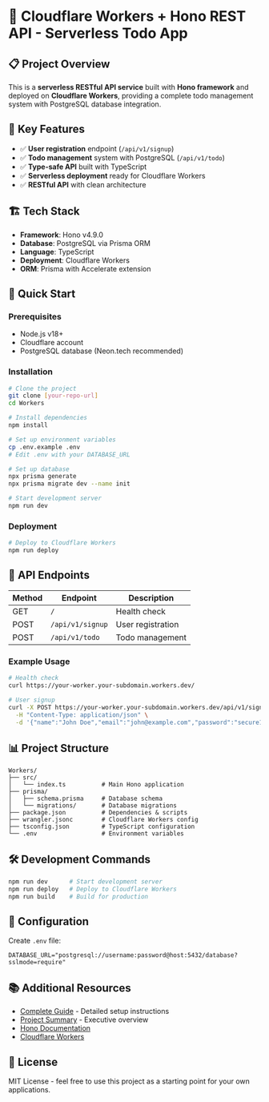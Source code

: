 # 🚀 Cloudflare Workers + Hono REST API - Serverless Todo App

## 📋 Project Overview

This is a **serverless RESTful API service** built with **Hono framework** and deployed on **Cloudflare Workers**, providing a complete todo management system with PostgreSQL database integration.

## 🎯 Key Features

- ✅ **User registration** endpoint (`/api/v1/signup`)
- ✅ **Todo management** system with PostgreSQL (`/api/v1/todo`)
- ✅ **Type-safe API** built with TypeScript
- ✅ **Serverless deployment** ready for Cloudflare Workers
- ✅ **RESTful API** with clean architecture

## 🏗️ Tech Stack

- **Framework**: Hono v4.9.0
- **Database**: PostgreSQL via Prisma ORM
- **Language**: TypeScript
- **Deployment**: Cloudflare Workers
- **ORM**: Prisma with Accelerate extension

## 🚀 Quick Start

### Prerequisites

- Node.js v18+
- Cloudflare account
- PostgreSQL database (Neon.tech recommended)

### Installation

```bash
# Clone the project
git clone [your-repo-url]
cd Workers

# Install dependencies
npm install

# Set up environment variables
cp .env.example .env
# Edit .env with your DATABASE_URL

# Set up database
npx prisma generate
npx prisma migrate dev --name init

# Start development server
npm run dev
```

### Deployment

```bash
# Deploy to Cloudflare Workers
npm run deploy
```

## 📡 API Endpoints

| Method | Endpoint         | Description       |
| ------ | ---------------- | ----------------- |
| GET    | `/`              | Health check      |
| POST   | `/api/v1/signup` | User registration |
| POST   | `/api/v1/todo`   | Todo management   |

### Example Usage

```bash
# Health check
curl https://your-worker.your-subdomain.workers.dev/

# User signup
curl -X POST https://your-worker.your-subdomain.workers.dev/api/v1/signup \
  -H "Content-Type: application/json" \
  -d '{"name":"John Doe","email":"john@example.com","password":"secure123"}'
```

## 📊 Project Structure

```
Workers/
├── src/
│   └── index.ts          # Main Hono application
├── prisma/
│   ├── schema.prisma     # Database schema
│   └── migrations/       # Database migrations
├── package.json          # Dependencies & scripts
├── wrangler.jsonc        # Cloudflare Workers config
├── tsconfig.json         # TypeScript configuration
└── .env                  # Environment variables
```

## 🛠️ Development Commands

```bash
npm run dev      # Start development server
npm run deploy   # Deploy to Cloudflare Workers
npm run build    # Build for production
```

## 🔧 Configuration

Create `.env` file:

```env
DATABASE_URL="postgresql://username:password@host:5432/database?sslmode=require"
```

## 📚 Additional Resources

- [Complete Guide](COMPLETE_GUIDE.md) - Detailed setup instructions
- [Project Summary](PROJECT_SUMMARY.md) - Executive overview
- [Hono Documentation](https://hono.dev)
- [Cloudflare Workers](https://developers.cloudflare.com/workers)

## 📝 License

MIT License - feel free to use this project as a starting point for your own applications.

